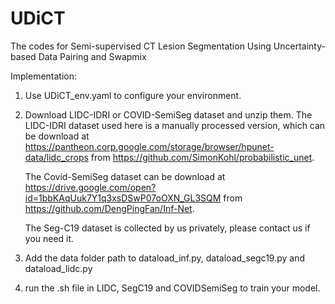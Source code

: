 # UDiCT
The codes for Semi-supervised CT Lesion Segmentation Using Uncertainty-based Data Pairing and Swapmix




Implementation:

1. Use UDiCT_env.yaml to configure your environment.

2. Download LIDC-IDRI or COVID-SemiSeg dataset and unzip them.
  The LIDC-IDRI dataset used here is a manually processed version, which can be download at https://pantheon.corp.google.com/storage/browser/hpunet-data/lidc_crops from https://github.com/SimonKohl/probabilistic_unet.

    The Covid-SemiSeg dataset can be download at https://drive.google.com/open?id=1bbKAqUuk7Y1q3xsDSwP07oOXN_GL3SQM from https://github.com/DengPingFan/Inf-Net.

    The Seg-C19 dataset is collected by us privately, please contact us if you need it.
  
3. Add the data folder path to dataload_inf.py, dataload_segc19.py and dataload_lidc.py

4. run the .sh file in LIDC, SegC19 and COVIDSemiSeg to train your model.
